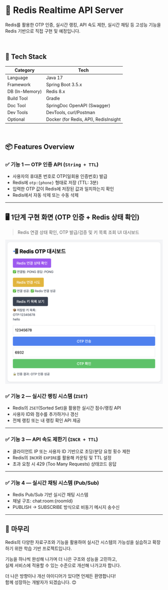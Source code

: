 # 🚀 Redis Realtime API Server

Redis를 활용한 OTP 인증, 실시간 랭킹, API 속도 제한, 실시간 채팅 등 고성능 기능을 Redis 기반으로 직접 구현 및 예정입니다.

<br/>

## 🔧 Tech Stack

| Category      | Tech                                  |
|---------------|----------------------------------------|
| Language       | Java 17                               |
| Framework      | Spring Boot 3.5.x                     |
| DB (In-Memory) | Redis 8.x                             |
| Build Tool     | Gradle                                |
| Doc Tool       | SpringDoc OpenAPI (Swagger)           |
| Dev Tools      | DevTools, curl/Postman                |
| Optional       | Docker (for Redis, API), RedisInsight |

<br/>

## 📦 Features Overview

### ✅ 기능 1 — OTP 인증 API (`String + TTL`)

- 사용자의 휴대폰 번호로 OTP(일회용 인증번호) 발급
- Redis에 `otp:{phone}` 형태로 저장 (TTL: 3분)
- 입력한 OTP 값이 Redis에 저장된 값과 일치하는지 확인
- Redis에서 자동 삭제 또는 수동 삭제
  
---

## 🖥️ 1단계 구현 화면 (OTP 인증 + Redis 상태 확인)

> Redis 연결 상태 확인, OTP 발급/검증 및 키 목록 조회 UI 대시보드

![Redis OTP 대시보드](src/main/resources/static/screenshots/otp-dashboard-step1.png)



### ✅ 기능 2 — 실시간 랭킹 시스템 (`ZSET`)

- Redis의 `ZSET`(Sorted Set)을 활용한 실시간 점수/랭킹 API
- 사용자 ID와 점수를 추가하거나 갱신
- 전체 랭킹 또는 내 랭킹 확인 API 제공

---

### ✅ 기능 3 — API 속도 제한기 (`INCR + TTL`)

- 클라이언트 IP 또는 사용자 ID 기반으로 초당/분당 요청 횟수 제한
- Redis의 `INCR`와 `EXPIRE`를 활용해 카운팅 및 TTL 설정
- 초과 요청 시 429 (Too Many Requests) 상태코드 응답

---

### ✅ 기능 4 — 실시간 채팅 시스템 (Pub/Sub)

- Redis Pub/Sub 기반 실시간 채팅 시스템
- 채널 구조: chat:room:{roomId}
- PUBLISH → SUBSCRIBE 방식으로 비동기 메시지 송수신

---

## 🙌 마무리

Redis의 다양한 자료구조와 기능을 활용하여 실시간 시스템의 가능성을 실습하고 확장하기 위한 학습 기반 프로젝트입니다.

기능을 하나씩 완성해 나가며 더 나은 구조와 성능을 고민하고,  
실제 서비스에 적용할 수 있는 수준으로 개선해 나가고자 합니다.

더 나은 방향이나 개선 아이디어가 있다면 언제든 환영합니다!  
함께 성장하는 개발자가 되겠습니다. 😊
